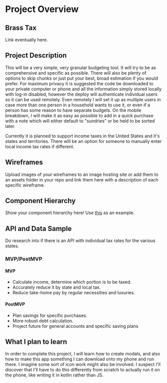 # Project Overview

## Brass Tax

Link eventually here.

## Project Description

This will be a very simple, very granular budgeting tool. It will try to be as comprehensive and specific as possible. There will also be plenty of options to skip chunks or just put your best, broad estimation if you would prefer. For maximum privacy it is suggested the code be downloaded to your private computer or phone and all the information simply stored locally with log-in disabled, however the deploy will authenticate individual users so it can be used remotely. Even remotely I will set it up as multiple users in case more than one person in a household wants to use it, or even if a person has some reason to have separate budgets. On the mobile breakdown, I will make it as easy as possible to add in a quick purchase with a note which will either default to "sundries" or be held to be sorted later.

Currently it is planned to support income taxes in the United States and it's states and territories. There will be an option for someone to manually enter local income tax rates if different.

## Wireframes

Upload images of your wireframes to an image hosting site or add them to an assets folder in your repo and link them here with a description of each specific wireframe.

## Component Hierarchy
Show your component hierarchy here! Use [this](https://cms-assets.tutsplus.com/uploads/users/1795/posts/30352/image/GettingStartedWithReduxTutorial-React-Component-Structure.png) as an example.

## API and Data Sample

Do research into if there is an API with individual tax rates for the various states.

### MVP/PostMVP 

#### MVP 

- Calculate income, determine which portion is to be taxed.
- Accurately reduce it by state and local tax.
- Reduce take-home pay by regular necessities and luxuries.

#### PostMVP  

- Plan savings for specific purchases.
- More robust debt calculation.
- Project future for general accounts and specific saving plans

## What I plan to learn

In order to complete this project, I will learn how to create modals, and also how to make this app something I can download onto my phone and run there. I imagine some sort of icon work might also be involved. I suspect I'll discover that I'll have to do this differently from scratch to actually run it on the phone, like writing it in kotlin rather than JS.
